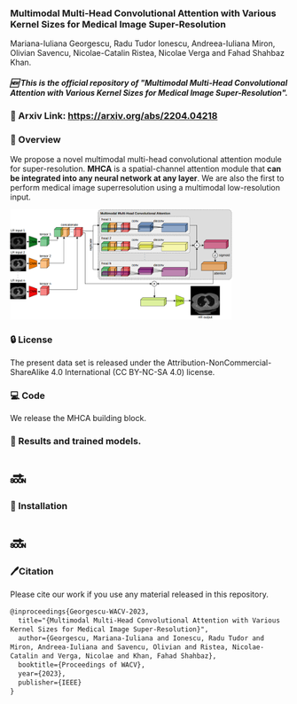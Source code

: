 ###  Multimodal Multi-Head Convolutional Attention with Various Kernel Sizes for Medical Image Super-Resolution

Mariana-Iuliana Georgescu, Radu Tudor Ionescu, Andreea-Iuliana Miron, Olivian Savencu, Nicolae-Catalin Ristea, Nicolae Verga and Fahad Shahbaz Khan.

##### 🆕  This is the official repository of "Multimodal Multi-Head Convolutional Attention with Various Kernel Sizes for Medical Image Super-Resolution".


### 📜 Arxiv Link: https://arxiv.org/abs/2204.04218

### 🌟 Overview

We propose a novel multimodal multi-head convolutional attention module for super-resolution. **MHCA** is a spatial-channel attention module that **can be integrated into any neural network at any layer**.
We are also the first to perform medical image superresolution using a multimodal low-resolution input.

 
<img src="https://raw.githubusercontent.com/lilygeorgescu/MHCA/main/imgs/overview.png" width="400" >
 

### 🔒 License
The present data set is released under the Attribution-NonCommercial-ShareAlike 4.0 International (CC BY-NC-SA 4.0) license.

### 💻 Code
We release the MHCA building block.

### 🚀 Results and trained models.
# 🔜


### 🔨 Installation
# 🔜
### 🖊Citation
Please cite our work if you use any material released in this repository.
```
@inproceedings{Georgescu-WACV-2023,
  title="{Multimodal Multi-Head Convolutional Attention with Various Kernel Sizes for Medical Image Super-Resolution}",
  author={Georgescu, Mariana-Iuliana and Ionescu, Radu Tudor and Miron, Andreea-Iuliana and Savencu, Olivian and Ristea, Nicolae-Catalin and Verga, Nicolae and Khan, Fahad Shahbaz},
  booktitle={Proceedings of WACV},
  year={2023},
  publisher={IEEE}
}
```
